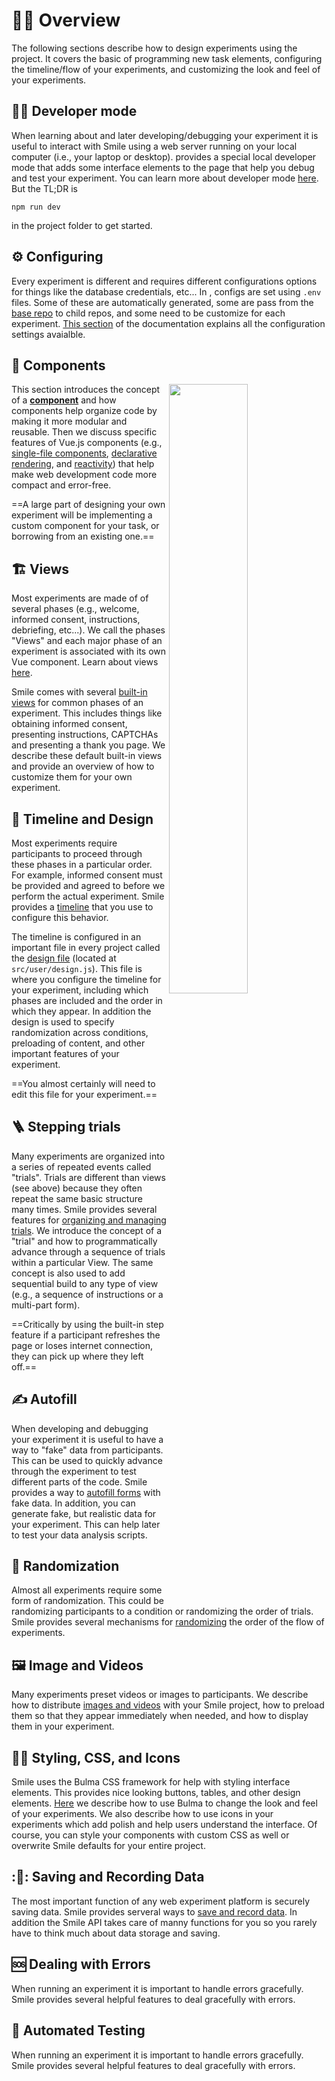 # :artist: Overview

The following sections describe how to design experiments using the <SmileText/>
project. It covers the basic of programming new task elements, configuring the
timeline/flow of your experiments, and customizing the look and feel of your
experiments.

## :woman_technologist: Developer mode

When learning about <SmileText/> and later developing/debugging your experiment
it is useful to interact with Smile using a web server running on your local
computer (i.e., your laptop or desktop). <SmileText/> provides a special local
developer mode that adds some interface elements to the page that help you debug
and test your experiment. You can learn more about developer mode
[here](/developermode). But the TL;DR is

```
npm run dev
```

in the project folder to get started.

## :gear: Configuring

Every experiment is different and requires different configurations options for
things like the database credentials, etc... In <SmileText/>, configs are set
using `.env` files. Some of these are automatically generated, some are pass
from the [base repo](/labconfig) to child repos, and some need to be customize
for each experiment. [This section](/configuration) of the documentation
explains all the configuration settings avaialble.

## :jigsaw: Components

<img src="/images/components.png" width="50%" align="right">

This section introduces the concept of a [**component**](/components) and how
components help organize code by making it more modular and reusable. Then we
discuss specific features of Vue.js components (e.g.,
[single-file components](/components#single-file-components),
[declarative rendering](/components#declarative-rendering-and-reactivity), and
[reactivity](/components#declarative-rendering-and-reactivity)) that help make
web development code more compact and error-free.

==A large part of designing your own experiment will be implementing a custom
component for your task, or borrowing from an existing one.==

## :building_construction: Views

Most experiments are made of of several phases (e.g., welcome, informed consent,
instructions, debriefing, etc...). We call the phases "Views" and each major
phase of an experiment is associated with its own Vue component. Learn about
views [here](/views).

Smile comes with several [built-in views](/views#built-in-views) for common
phases of an experiment. This includes things like obtaining informed consent,
presenting instructions, CAPTCHAs and presenting a thank you page. We describe
these default built-in views and provide an overview of how to customize them
for your own experiment.

## :twisted_rightwards_arrows: Timeline and Design

Most experiments require participants to proceed through these phases in a
particular order. For example, informed consent must be provided and agreed to
before we perform the actual experiment. Smile provides a
[timeline](/timeline#timeline) that you use to configure this behavior.

The timeline is configured in an important file in every <SmileText/> project
called the [design file](/timeline#the-design-file-user-design-js) (located at
`src/user/design.js`). This file is where you configure the timeline for your
experiment, including which phases are included and the order in which they
appear. In addition the design is used to specify randomization across
conditions, preloading of content, and other important features of your
experiment.

==You almost certainly will need to edit this file for your experiment.==

## :ladder: Stepping trials

Many experiments are organized into a series of repeated events called "trials".
Trials are different than views (see above) because they often repeat the same
basic structure many times. Smile provides several features for
[organizing and managing trials](/steps). We introduce the concept of a "trial"
and how to programmatically advance through a sequence of trials within a
particular View. The same concept is also used to add sequential build to any
type of view (e.g., a sequence of instructions or a multi-part form).

==Critically by using the built-in <SmileText/> step feature if a participant
refreshes the page or loses internet connection, they can pick up where they
left off.==

## :writing_hand: Autofill

When developing and debugging your experiment it is useful to have a way to
"fake" data from participants. This can be used to quickly advance through the
experiment to test different parts of the code. Smile provides a way to
[autofill forms](/autofill) with fake data. In addition, you can generate fake,
but realistic data for your experiment. This can help later to test your data
analysis scripts.

## :game_die: Randomization

Almost all experiments require some form of randomization. This could be
randomizing participants to a condition or randomizing the order of trials.
Smile provides several mechanisms for [randomizing](/randomization) the order of
the flow of experiments.

## :framed_picture: Image and Videos

Many experiments preset videos or images to participants. We describe how to
distribute [images and videos](/imagesvideo) with your Smile project, how to
preload them so that they appear immediately when needed, and how to display
them in your experiment.

## :artist: Styling, CSS, and Icons

Smile uses the Bulma CSS framework for help with styling interface elements.
This provides nice looking buttons, tables, and other design elements.
[Here](/style) we describe how to use Bulma to change the look and feel of your
experiments. We also describe how to use icons in your experiments which add
polish and help users understand the interface. Of course, you can style your
components with custom CSS as well or overwrite Smile defaults for your entire
project.

## ::movie_camera:: Saving and Recording Data

The most important function of any web experiment platform is securely saving
data. Smile provides serveral ways to [save and record data](/datastorage). In
addition the Smile API takes care of manny functions for you so you rarely have
to think much about data storage and saving.

## :sos: Dealing with Errors

When running an experiment it is important to handle errors gracefully. Smile
provides several helpful features to deal gracefully with errors.

## :lady_beetle: Automated Testing

When running an experiment it is important to handle errors gracefully. Smile
provides several helpful features to deal gracefully with errors.
